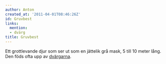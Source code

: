 ```yaml
---
author: Anton
created_at: '2011-04-01T08:46:26Z'
id: Gruvbest
links:
  mention:
  - dvärg
title: Gruvbest
---
```


Ett grottlevande djur som ser ut som en jättelik grå mask, 5 till 10 meter lång. Den föds ofta upp
av [dvärgarna].

  [dvärgarna]: dvärg
